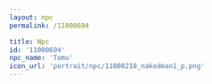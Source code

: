 ```yaml
---
layout: npc
permalink: /11000694

title: Npc
id: '11000694'
npc_name: 'Tomu'
icon_url: 'portrait/npc/11000218_nakedman1_p.png'
---
```

